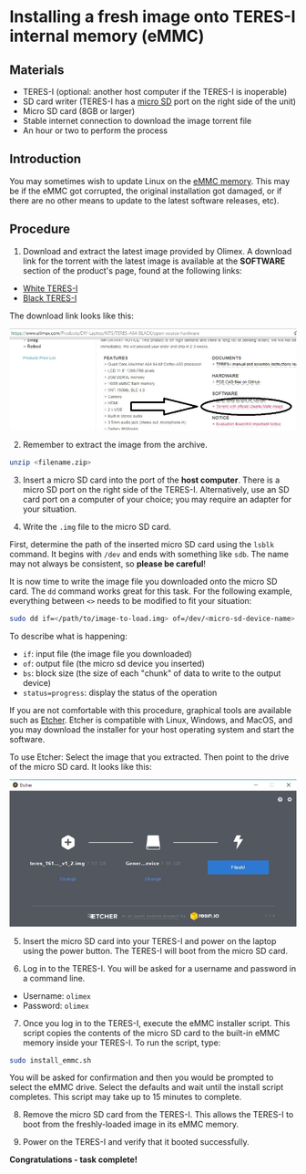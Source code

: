 # Installing a fresh image onto TERES-I internal memory (eMMC)

## Materials

- TERES-I (optional: another host computer if the TERES-I is inoperable)
- SD card writer (TERES-I has a [micro SD](glossary.md) port on the right side of the unit)
- Micro SD card (8GB or larger)
- Stable internet connection to download the image torrent file
- An hour or two to perform the process

## Introduction

You may sometimes wish to update Linux on the [eMMC memory](glossary.md).
This may be if the eMMC got corrupted, the original installation got damaged, or if there are no other means to update to the latest software releases, etc).

## Procedure

1. Download and extract the latest image provided by Olimex.
A download link for the torrent with the latest image is available at the **SOFTWARE** section of the product's page, found at the following links:

- [White TERES-I](https://www.olimex.com/Products/DIY-Laptop/KITS/TERES-A64-WHITE/open-source-hardware)
- [Black TERES-I](https://www.olimex.com/Products/DIY-Laptop/KITS/TERES-A64-BLACK/open-source-hardware)

The download link looks like this:

![Official OS Download](../images/TERES-I/software/screenshot-official-os.png "Official OS Download")

2. Remember to extract the image from the archive.

```bash
unzip <filename.zip>
```
3. Insert a micro SD card into the port of the **host computer**.
There is a micro SD port on the right side of the TERES-I.
Alternatively, use an SD card port on a computer of your choice; you may require an adapter for your situation.

4. Write the ``.img`` file to the micro SD card.

First, determine the path of the inserted micro SD card using the ``lsblk`` command.
It begins with ``/dev`` and ends with something like ``sdb``.
The name may not always be consistent, so **please be careful**!

It is now time to write the image file you downloaded onto the micro SD card.
The ``dd`` command works great for this task.
For the following example, everything between ``<>`` needs to be modified to fit your situation:

```bash
sudo dd if=</path/to/image-to-load.img> of=/dev/<micro-sd-device-name> bs=1M status=progress
```

To describe what is happening:

- ``if``: input file (the image file you downloaded)
- ``of``: output file (the micro sd device you inserted)
- ``bs``: block size (the size of each "chunk" of data to write to the output device)
- ``status=progress``: display the status of the operation

If you are not comfortable with this procedure, graphical tools are available such as [Etcher](https://etcher.io).
Etcher is compatible with Linux, Windows, and MacOS, and you may download the installer for your host operating system and start the software.

To use Etcher:
Select the image that you extracted.
Then point to the drive of the micro SD card.
It looks like this:

![Etcher Download](../images/TERES-I/software/screenshot-etcher.png "Etcher Download")

5. Insert the micro SD card into your TERES-I and power on the laptop using the power button.
The TERES-I will boot from the micro SD card.

6. Log in to the TERES-I.
You will be asked for a username and password in a command line.

- Username: ``olimex``
- Password: ``olimex``

7. Once you log in to the TERES-I, execute the eMMC installer script.
This script copies the contents of the micro SD card to the built-in eMMC memory inside your TERES-I.
To run the script, type:

```bash
sudo install_emmc.sh
```

You will be asked for confirmation and then you would be prompted to select the eMMC drive.
Select the defaults and wait until the install script completes.
This script may take up to 15 minutes to complete.

8. Remove the micro SD card from the TERES-I.
This allows the TERES-I to boot from the freshly-loaded image in its eMMC memory.

9. Power on the TERES-I and verify that it booted successfully.

**Congratulations - task complete!**
